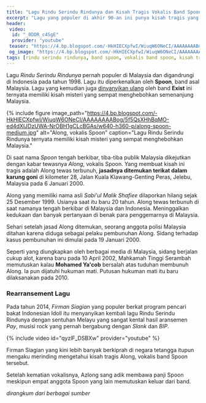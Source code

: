 ```yaml
---
title: "Lagu Rindu Serindu Rindunya dan Kisah Tragis Vokalis Band Spoon"
excerpt: "Lagu yang populer di akhir 90-an ini punya kisah tragis yang tidak diketahui anak jaman now: Misteri pembunuhan vokalis band Spoon"
header:
 video:
  id: "_0DDR_c4SgE"
  provider: "youtube"
 teaser: "https://4.bp.blogspot.com/-HkHIECXpfwI/WiuqW6ONeCI/AAAAAAAABog/5f5QsXHhBqMO-ed4dXlJDzUWA-NrOBH1gCLcBGAs/w360-h200-p-o/along-spoon-thumb.jpg"
 og_image: "https://4.bp.blogspot.com/-HkHIECXpfwI/WiuqW6ONeCI/AAAAAAAABog/5f5QsXHhBqMO-ed4dXlJDzUWA-NrOBH1gCLcBGAs/w1400-h800-p-o/along-spoon-big.jpg"
tags: [rindu serindu rindunya, band spoon, vokalis band spoon, kisah tragis along spoon]
---
```

Lagu _Rindu Serindu Rindunya_ pernah populer di Malaysia dan digandrungi di Indonesia pada tahun 1998. Lagu itu diperkenalkan oleh **Spoon**, band asal Malaysia. Lagu yang kemudian juga [dinyanyikan ulang](https://www.youtube.com/watch?v=lUz0HBChMeA) oleh band **Exist** ini ternyata memiliki kisah misteri yang sempat menghebohkan semenanjung Malaysia.

{% include figure image_path="https://4.bp.blogspot.com/-HkHIECXpfwI/WiuqW6ONeCI/AAAAAAAABog/5f5QsXHhBqMO-ed4dXlJDzUWA-NrOBH1gCLcBGAs/w640-h360-p/along-spoon-medium.jpg" alt="Along, vokalis Spoon" caption="Lagu Rindu Serindu Rindunya ternyata memiliki kisah misteri yang sempat menghebohkan Malaysia."

Di saat nama _Spoon_ tengah berkibar, tiba-tiba publik Malaysia dikejutkan dengan kabar tewasnya _Along_, vokalis Spoon. Yang membuat kisah ini tragis adalah Along tewas terbunuh, **jasadnya ditemukan terikat dalam karung goni** di kilometer 28, Jalan Kuala Klawang-Genting Peras, Jelebu, Malaysia pada 6 Januari 2000.

Along yang memiliki nama asli _Sabi'ul Malik Shafiee_ dilaporkan hilang sejak 25 Desember 1999. Usianya saat itu baru 20 tahun. Along tewas terbunuh di saat namanya tengah berkibar di Malaysia dan Indonesia. ‎Meninggalkan kedukaan dan banyak pertanyaan di benak para penggemarnya di Malaysia.

Sehari setelah jasad Along ditemukan, seorang anggota polisi Malaysia ditahan karena diduga sebagai pelaku pembunuhan Along. Sidang terhadap kasus pembunuhan ini dimulai pada 19 Januari 2000. 

Seperti yang diungkapkan oleh berbagai media di Malaysia, sidang berjalan cukup alot, karena baru pada 10 April 2002, Mahkamah Tinggi Serambah memutuskan kalau **Mohamed Ya'cob** bersalah atas tuduhan membunuh Along. Ia pun dijatuhi hukuman mati. Putusan hukuman mati itu baru dilaksanakan pada 2010.

### Rearransement Lagu

Pada tahun 2014, _Firman Siagian_ yang populer berkat program pencari bakat Indonesian Idoll itu  menyanyikan kembali lagu Rindu Serindu Rindunya dengan sentuhan Melayu yang sangat kental hasil aransemen _Pay_, musisi rock yang pernah bergabung dengan _Slank_ dan _BIP_.

{% include video id="qyzlF_DSBXw" provider="youtube" %}

Firman Siagian yang kini lebih banyak berkiprah di negara tetangga itupun mengaku merinding mengetahui kisah tragis Along, vokalis band Spoon tersebut.

Setelah kematian vokalisnya, Azlong sang adik membawa panji Spoon meskipun empat anggota Spoon yang lain memutuskan keluar dari band.

_dirangkum dari berbagai sumber_
